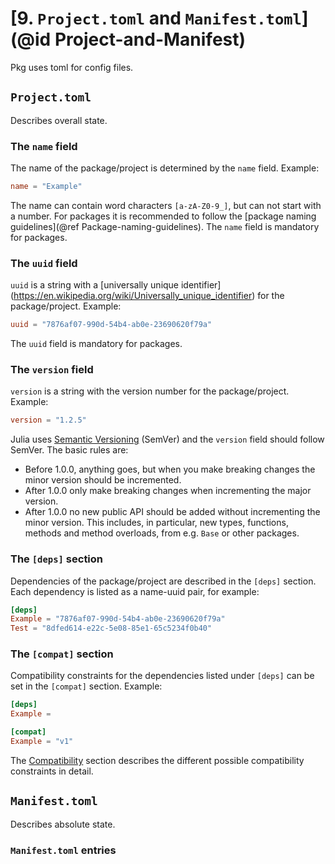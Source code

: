# [**9.** `Project.toml` and `Manifest.toml`](@id Project-and-Manifest)

Pkg uses toml for config files.

## `Project.toml`

Describes overall state.

### The `name` field

The name of the package/project is determined by the `name` field.
Example:
```toml
name = "Example"
```
The name can contain word characters `[a-zA-Z0-9_]`, but can
not start with a number. For packages it is recommended to follow
the [package naming guidelines](@ref Package-naming-guidelines).
The `name` field is mandatory for packages.


### The `uuid` field

`uuid` is a string with a [universally unique identifier]
(https://en.wikipedia.org/wiki/Universally_unique_identifier) for the package/project.
Example:
```toml
uuid = "7876af07-990d-54b4-ab0e-23690620f79a"
```
The `uuid` field is mandatory for packages.


### The `version` field
`version` is a string with the version number for the package/project.
Example:
```toml
version = "1.2.5"
```
Julia uses [Semantic Versioning](https://semver.org/) (SemVer) and the
`version` field should follow SemVer. The basic rules are:
* Before 1.0.0, anything goes, but when you make breaking changes
  the minor version should be incremented.
* After 1.0.0 only make breaking changes when incrementing the major version.
* After 1.0.0 no new public API should be added without incrementing the
  minor version. This includes, in particular, new types, functions, methods and
  method overloads, from e.g. `Base` or other packages.


### The `[deps]` section

Dependencies of the package/project are described in the `[deps]` section.
Each dependency is listed as a name-uuid pair, for example:

```toml
[deps]
Example = "7876af07-990d-54b4-ab0e-23690620f79a"
Test = "8dfed614-e22c-5e08-85e1-65c5234f0b40"
```


### The `[compat]` section

Compatibility constraints for the dependencies listed under `[deps]`
can be set in the `[compat]` section.
Example:

```toml
[deps]
Example =

[compat]
Example = "v1"
```

The [Compatibility](@ref) section describes the different possible
compatibility constraints in detail.


## `Manifest.toml`

Describes absolute state.

### `Manifest.toml` entries
